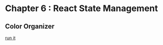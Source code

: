 # Chapter 6 : React State Management
## Color Organizer
[run it](https://codesandbox.io/s/github/ktact/learning-react/tree/master/chapter-06/color-organizer)
